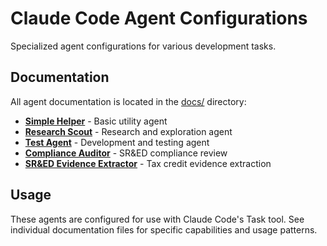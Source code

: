 # Claude Code Agent Configurations

Specialized agent configurations for various development tasks.

## Documentation

All agent documentation is located in the [docs/](docs/) directory:

- **[Simple Helper](docs/simple-helper.md)** - Basic utility agent
- **[Research Scout](docs/research-scout.md)** - Research and exploration agent
- **[Test Agent](docs/test-agent.md)** - Development and testing agent
- **[Compliance Auditor](docs/compliance-auditor.md)** - SR&ED compliance review
- **[SR&ED Evidence Extractor](docs/sred-evidence-extractor.md)** - Tax credit evidence extraction

## Usage

These agents are configured for use with Claude Code's Task tool. See individual documentation files for specific capabilities and usage patterns.